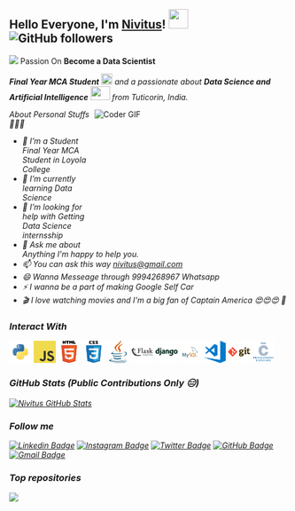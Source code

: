 ## Hello Everyone, I'm [Nivitus](http://niviportfolio.herokuapp.com/)! <img src="https://raw.githubusercontent.com/TheDudeThatCode/TheDudeThatCode/master/Assets/Hi.gif" width=35 height=35> ![GitHub followers](https://img.shields.io/github/followers/Nivitus?style=social)


<img src="https://img.icons8.com/emoji/48/000000/fire.png"/> Passion On **Become a Data Scientist**

<p>
  <em>
     <b>Final Year MCA Student</b> <code><img src="https://img.icons8.com/color/48/000000/teenager-male.png"/ width=20 height=20></code> and a passionate about <b>Data Science and Artificial Intelligence</b> <img src="https://raw.githubusercontent.com/TheDudeThatCode/TheDudeThatCode/master/Assets/Developer.gif" width=35 height=25> from Tuticorin, India.
  </em>
 </p>

<img align="right" alt="Coder GIF" height=250 width=350 src="https://magiccopy.xyz/assets/images/hadder.gif" />

<em>
  
About Personal Stuffs  🌟🌟🌟
  
- 🔭 I’m a Student Final Year MCA Student in Loyola College
- 🌱 I’m currently learning Data Science
- 🤔 I’m looking for help with Getting Data Science internsship 
- 💬 Ask me about Anything I'm happy to help you.
- 📫 You can ask this way nivitus@gmail.com
- 😄 Wanna Messeage through 9994268967 Whatsapp
- ⚡ I wanna be a part of making Google Self Car
- 🎬 I love watching movies and I'm a big fan of Captain America 😍😍😍 🦸
  
### Interact With

<code><img height="40" src="https://raw.githubusercontent.com/github/explore/80688e429a7d4ef2fca1e82350fe8e3517d3494d/topics/python/python.png" title="python"></code>
<code><img height="40" src="https://raw.githubusercontent.com/github/explore/80688e429a7d4ef2fca1e82350fe8e3517d3494d/topics/javascript/javascript.png" title="javascript"></code>
<code><img height="40" src="https://raw.githubusercontent.com/github/explore/80688e429a7d4ef2fca1e82350fe8e3517d3494d/topics/html/html.png" title="html"></code>
<code><img height="40" src="https://raw.githubusercontent.com/github/explore/80688e429a7d4ef2fca1e82350fe8e3517d3494d/topics/css/css.png" title="css"></code>
<code><img height="40" src="https://raw.githubusercontent.com/github/explore/80688e429a7d4ef2fca1e82350fe8e3517d3494d/topics/java/java.png" title="java"></code>
<code><img height="40" src="https://raw.githubusercontent.com/github/explore/80688e429a7d4ef2fca1e82350fe8e3517d3494d/topics/flask/flask.png" title="flask"></code>
<code><img height="40" src="https://raw.githubusercontent.com/github/explore/80688e429a7d4ef2fca1e82350fe8e3517d3494d/topics/django/django.png" title="django"></code>
<code><img height="40" src="https://raw.githubusercontent.com/github/explore/80688e429a7d4ef2fca1e82350fe8e3517d3494d/topics/mysql/mysql.png" title="mysql"></code>
<code><img height="40" src="https://raw.githubusercontent.com/github/explore/80688e429a7d4ef2fca1e82350fe8e3517d3494d/topics/visual-studio-code/visual-studio-code.png" title="vscode"></code>
<code><img height="40" src="https://raw.githubusercontent.com/github/explore/80688e429a7d4ef2fca1e82350fe8e3517d3494d/topics/git/git.png" title="git"></code>
<code><img height="40" src="https://raw.githubusercontent.com/github/explore/80688e429a7d4ef2fca1e82350fe8e3517d3494d/topics/c/c.png" title="C"></code>

### GitHub Stats (Public Contributions Only 😑)

<p align="left">
<a href="https://github.com/kishan0725"> <img align="center" src="https://github-readme-stats.vercel.app/api?username=Nivitus&show_icons=true&title_color=ffc857&icon_color=8ac926&text_color=daf7dc&bg_color=151515" alt="Nivitus GitHub Stats"></a>
</p> 

### Follow me

[![Linkedin Badge](https://img.shields.io/badge/-Nivitus-blue?style=flat-circle&logo=Linkedin&logoColor=white&link=https://www.linkedin.com/in/nivitus-fernandez-999a6815b/)](https://www.linkedin.com/in/nivitus-fernandez-999a6815b/) [![Instagram Badge](https://img.shields.io/badge/-Nivitus-e02c73?style=flat-circle&labelColor=e02c73&logo=Instagram&logoColor=white&link=https://www.instagram.com/nivitus_fernandez/?hl=en)](https://www.instagram.com/nivitus_fernandez/?hl=en) [![Twitter Badge](https://img.shields.io/badge/-Nivitus-1ca0f1?style=flat-circle&labelColor=1ca0f1&logo=twitter&logoColor=white&link=https://twitter.com/NivitusFdz)](https://twitter.com/NivitusFdz) [![GitHub Badge](https://img.shields.io/badge/-@Nivitus-24292e?style=flat-circle&labelColor=24292e&logo=github&logoColor=white&link=https://github.com/Nivitus)](https://github.com/Nivitus) [![Gmail Badge](https://img.shields.io/badge/-Nivitus-d54b3d?style=flat-circle&labelColor=d54b3d&logo=gmail&logoColor=white&link=mailto:nivitus@gmail.com)](mailto:nivitus@gmail.com)

### Top repositories

<p align="center">
  
<a href="https://github.com/kishan0725/AJAX-Movie-Recommendation-System-with-Sentiment-Analysis">
  <img align="left" src="https://github-readme-stats.vercel.app/api/pin/?username=Nivitus&repo=Machine-Learning-Projects&title_color=fff&icon_color=79ff97&text_color=9f9f9f&bg_color=151515%22%20/%3E" />
</a>

</p>
